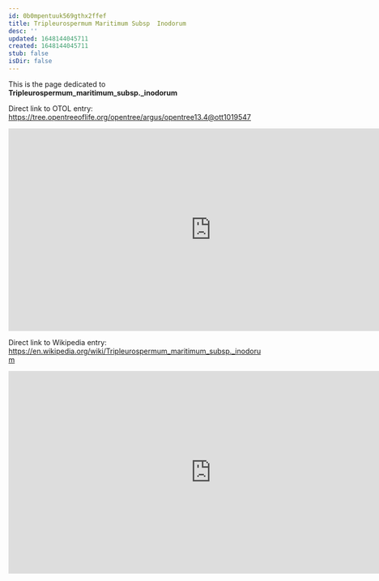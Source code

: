 ```yaml
---
id: 0b0mpentuuk569gthx2ffef
title: Tripleurospermum Maritimum Subsp  Inodorum
desc: ''
updated: 1648144045711
created: 1648144045711
stub: false
isDir: false
---
```

This is the page dedicated to **Tripleurospermum_maritimum_subsp._inodorum**


Direct link to OTOL entry: https://tree.opentreeoflife.org/opentree/argus/opentree13.4@ott1019547



<html>
    <body>
    <iframe src="https://tree.opentreeoflife.org/opentree/argus/opentree13.4@ott1019547"
    width="800" height="400" frameborder="0" allowfullscreen> </iframe>
    </body>
</html>
    


Direct link to Wikipedia entry: https://en.wikipedia.org/wiki/Tripleurospermum_maritimum_subsp._inodorum



<html>
    <body>
    <iframe src="https://en.wikipedia.org/wiki/Tripleurospermum_maritimum_subsp._inodorum"
    width="800" height="400" frameborder="0" allowfullscreen> </iframe>
    </body>
</html>
    
